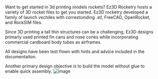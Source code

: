 Want to get started in 3d printing models rockets? Ez3D Rocketry hosts a variety of 3D rocket files to get you started. 
Ez3D rocketry developed a family of launch vechiles with correstoinding .stl, FreeCAD, OpenRocket, and RockSIM files. 

Since 3D printing a tall thin structures can be a challenging, Ez3D designs primarly used printed fin cans and nose cones
while incorporating commercial cardboard body tubes as airframes. 

All designs have been test flown with hints and advice included in the documentaiton. 

Another primary design objective is to build the model without glue to enable quick assembly. 
![image](https://github.com/user-attachments/assets/45840be7-06ce-4e00-a596-92ec5753fa62)

